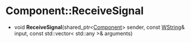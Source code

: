 # Component::ReceiveSignal

- void **ReceiveSignal**(shared_ptr<[Component](Component.md)\> sender, const [WString](WString.md)& input, const std::vector< std::any \>& arguments)
  
  
